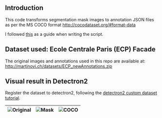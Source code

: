 ## Introduction
This code transforms segmentation mask images to annotation JSON files as per the MS COCO format http://cocodataset.org/#format-data

I followed [this](http://www.immersivelimit.com/tutorials/create-coco-annotations-from-scratch) as a guide when writing the script.

## Dataset used: Ecole Centrale Paris (ECP) Facade
The original images and annotations used in this repo are available at: http://martinovi.ch/datasets/ECP_newAnnotations.zip

## Visual result in Detectron2
Register the dataset to detectron2, following the [detectron2 custom dataset tutorial](https://detectron2.readthedocs.io/tutorials/datasets.html).

| ![Original](./dataset/train/monge_12.jpg) | ![Mask](./dataset/train_mask/monge_12.png)|![COCO](./output/README_media/coco.png) |
|:---:|:---:|:---:|
